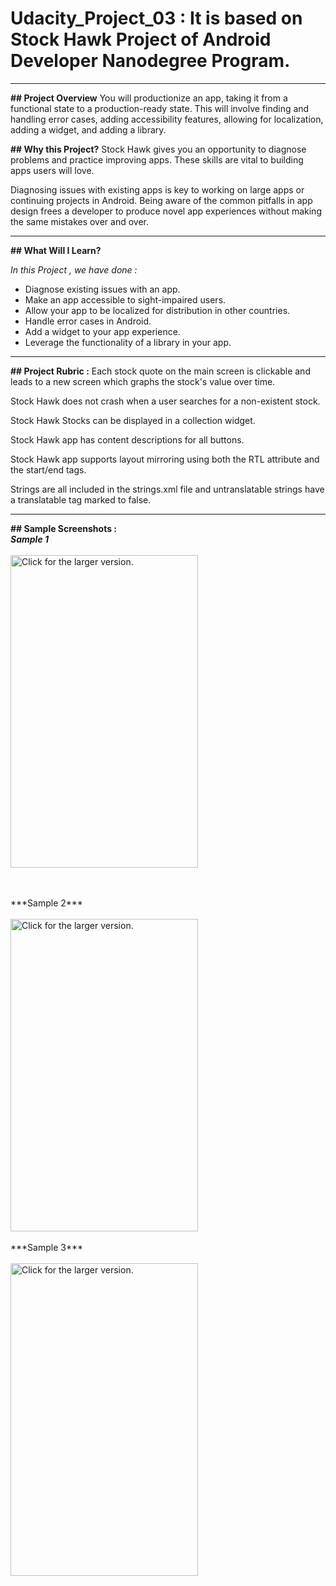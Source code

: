# Udacity_Project_03 : It is based on **Stock Hawk** Project of **Android Developer Nanodegree Program**.

***

**## Project Overview**
You will productionize an app, taking it from a functional state to a production-ready state. This will involve finding and handling error cases, adding accessibility features, allowing for localization, adding a widget, and adding a library.

**## Why this Project?**
Stock Hawk gives you an opportunity to diagnose problems and practice improving apps. These skills are vital to building apps users will love.

Diagnosing issues with existing apps is key to working on large apps or continuing projects in Android. Being aware of the common pitfalls in app design frees a developer to produce novel app experiences without making the same mistakes over and over.

***

**## What Will I Learn?**

_In this Project , we have done :_<br>

* Diagnose existing issues with an app.<br>
* Make an app accessible to sight-impaired users.<br>
* Allow your app to be localized for distribution in other countries.<br>
* Handle error cases in Android.<br>
* Add a widget to your app experience.<br>
* Leverage the functionality of a library in your app.<br>

***

**## Project Rubric :**
Each stock quote on the main screen is clickable and leads to a new screen which graphs the stock's value over time.

Stock Hawk does not crash when a user searches for a non-existent stock.

Stock Hawk Stocks can be displayed in a collection widget.

Stock Hawk app has content descriptions for all buttons.

Stock Hawk app supports layout mirroring using both the RTL attribute and the start/end tags.

Strings are all included in the strings.xml file and untranslatable strings have a translatable tag marked to false.

***
**## Sample Screenshots :**
<br>
***Sample 1***
<br><br>
<a href="https://drive.google.com/uc?export=view&id=0B7g_-2YXAZJqSmV1R2E0cXNQNEk"><img src="https://drive.google.com/uc?export=view&id=0B7g_-2YXAZJqSmV1R2E0cXNQNEk" width="300" height="500" title="Click for the larger version." /></a>

<br>
<br>
***Sample 2***
<br><br>
<a href="https://drive.google.com/uc?export=view&id=0B7g_-2YXAZJqZS1jdDhYQWQxTXc"><img src="https://drive.google.com/uc?export=view&id=0B7g_-2YXAZJqZS1jdDhYQWQxTXc" width="300" height="500" title="Click for the larger version." /></a>
<br>
<br>
***Sample 3***
<br><br>
<a href="https://drive.google.com/uc?export=view&id=0B7g_-2YXAZJqTTBNbE8zLXR5Zms"><img src="https://drive.google.com/uc?export=view&id=0B7g_-2YXAZJqTTBNbE8zLXR5Zms" width="300" height="500" title="Click for the larger version." /></a>





